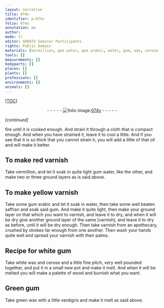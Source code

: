 ```yaml
---
layout: narrative
title: 074v
identifier: p-074v
folio: 074v
annotation: no
author:
mode: tl
editor: GR8975 Seminar Participants
rights: Public Domain
materials: [vermillion, gum water, gum arabic, water, gum, wax, ceruse, pitch, wood, verdigris]
tools: []
measurements: []
bodyparts: []
places: []
plants: []
professions: []
environments: []
animals: []
---
```


<p><a href="{{ site.baseurl }}/diplomatic/">[TOC]</a></p><div class="folio" align="center">- - - - - <a href="http://gallica.bnf.fr/ark:/12148/btv1b10500001g/f154.image" target="_blank"><img src="https://cu-mkp.github.io/2017-workshop-edition/assets/photo-icon.png" alt="folio image: " style="display:inline-block; margin-bottom:-3px;"/>074v</a> - - - - - </div>  
 
*[continued]*
  
fire until it is cooked enough. And strain it through a cloth that is compact enough. And when you have strained it, leave it to cool a little. And if you see that it is so thick that you cannot strain it, you will add a little of that oil and will make it better. 
 
 
  

## To make red varnish

 
Take <span class="m">vermillion</span>, and let it <span class="del"></span> soak in quite light <span class="m">gum water</span>, like the other, and make two or three ground layers as is said above. 
 
 
  

## To make yellow varnish

 
Take some <span class="m">gum arabic</span> and let it soak in <span class="m">water</span>, then take some well beaten saffran and soak said <span class="m">gum</span>. And make it quite light, then make your ground layer on that which you want to varnish, and leave it to dry, and when it will be dry give another ground layer of the same [varnish], and leave it to dry as before, until it will be dry enough. Then take varnish from an apothecary, crushed by strokes far enough from one another. Then wash your hands quite well and spread your varnish with their palms. 
 
 
  

## Recipe for white <span class="m">gum</span>

 
Take white <span class="m">wax</span> and <span class="m">ceruse</span> and a little fine <span class="m">pitch</span>, very well pounded together, and put it in a small new pot and make it melt. And when it will be melted you will make a palette of <span class="m">wood</span> <span class="del"></span> and burnish what you want. 
 
 
  

## Green <span class="m">gum</span>

 
Take green <span class="m">wax</span> with a little <span class="m">verdigris</span> and make it melt as said above. 
 
